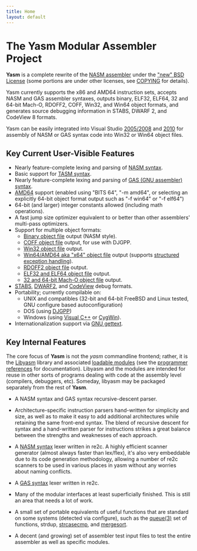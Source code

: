 ```yaml
---
title: Home
layout: default
---
```


The Yasm Modular Assembler Project
==================================

**Yasm** is a complete rewrite of the [NASM assembler](http://nasm.sf.net/) under the ["new" BSD License]({{site.git}}/BSD.txt) (some portions are under other licenses, see [COPYING]({{site.git}}/COPYING) for details).

Yasm currently supports the x86 and AMD64 instruction sets, accepts NASM and GAS assembler syntaxes, outputs binary, ELF32, ELF64, 32 and 64-bit Mach-O, RDOFF2, COFF, Win32, and Win64 object formats, and generates source debugging information in STABS, DWARF 2, and CodeView 8 formats.

Yasm can be easily integrated into Visual Studio [2005/2008]({{site.wiki}}/VisualStudio2005) and [2010]({{site.manual}}/vsyasm.html) for assembly of NASM or GAS syntax code into Win32 or Win64 object files.

Key Current User-Visible Features
---------------------------------

* Nearly feature-complete lexing and parsing of [NASM syntax]({{site.wiki}}/NasmSyntax).
* Basic support for [TASM syntax]({{site.wiki}}/TasmSyntax).
* Nearly feature-complete lexing and parsing of [GAS (GNU assembler) syntax]({{site.wiki}}/GasSyntax).
* [AMD64]({{site.wiki}}/AMD64) support (enabled using "BITS 64", "-m amd64", or selecting an explicitly 64-bit object format output such as "-f win64" or "-f elf64")
* 64-bit (and larger) integer constants allowed (including math operations).
* A fast jump size optimizer equivalent to or better than other assemblers' multi-pass optimizers.
* Support for multiple object formats:
   * [Binary object file]({{site.wiki}}/BinaryObject) output (NASM style).
   * [COFF object file]({{site.wiki}}/CoffObject) output, for use with DJGPP.
   * [Win32 object file]({{site.wiki}}/Win32Object) output.
   * [Win64/AMD64 aka "x64" object file]({{site.wiki}}/Win64Object) output
     (supports [structured exception handling]({{site.manual}}/objfmt-win64-exception.html)).
   * [RDOFF2 object file]({{site.wiki}}/RdfObject) output.
   * [ELF32 and ELF64 object file]({{site.wiki}}/ElfObject) output.
   * [32 and 64-bit Mach-O object file]({{site.wiki}}/MachObject) output.
* [STABS]({{site.wiki}}/StabsDebug), [DWARF2]({{site.wiki}}/DwarfDebug), and [CodeView]({{site.wiki}}/CodeViewDebug) debug formats.
* Portability; currently compilable on:
   * UNIX and compatibles (32-bit and 64-bit FreeBSD and Linux tested, GNU configure based autoconfiguration)
   * DOS (using [DJGPP](http://www.delorie.com/djgpp/))
   * Windows (using [Visual C++](http://msdn.microsoft.com/vstudio/) or [CygWin](http://www.cygwin.com/)).
* Internationalization support via [GNU gettext](http://www.gnu.org/software/gettext/gettext.html).

Key Internal Features
---------------------

The core focus of **Yasm** is not the *yasm* commandline frontend; rather, it is the [Libyasm]({{site.wiki}}/Libyasm) library and associated [loadable modules]({{site.wiki}}/LoadableModules) (see the [programmer references]({{site.wiki}}/ProgrammerReferences) for documentation).  Libyasm and the modules are intended for reuse in other sorts of programs dealing with code at the assembly level (compilers, debuggers, etc). Someday, libyasm may be packaged separately from the rest of **Yasm**.

* A NASM syntax and GAS syntax recursive-descent parser.

* Architecture-specific instruction parsers hand-written for simplicity and size, as well as to make it easy to add additional architectures while retaining the same front-end syntax. The blend of recursive descent for syntax and a hand-written parser for instructions strikes a great balance between the strengths and weaknesses of each approach.

* A [NASM syntax]({{site.wiki}}/NasmSyntax) lexer written in re2c. A highly efficient scanner generator (almost always faster than lex/flex), it's also very embeddable due to its code generation methodology, allowing a number of re2c scanners to be used in various places in yasm without any worries about naming conflicts.

* A [GAS syntax]({{site.wiki}}/GasSyntax) lexer written in re2c.

* Many of the modular interfaces at least superficially finished. This is still an area that needs a lot of work.

* A small set of portable equivalents of useful functions that are standard on some systems (detected via configure), such as the [queue(3)](http://www.freebsd.org/cgi/man.cgi?query=queue&sektion=3) set of functions, strdup, [strcasecmp](http://www.freebsd.org/cgi/man.cgi?query=strcasecmp&sektion=3), and [mergesort](http://www.freebsd.org/cgi/man.cgi?query=mergesort&sektion=3).

* A decent (and growing) set of assembler test input files to test the entire assembler as well as specific modules. 

